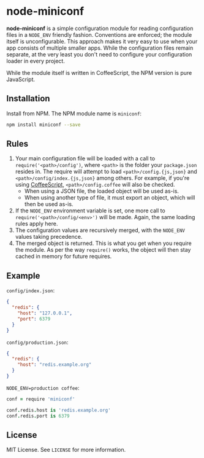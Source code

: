 # node-miniconf

**node-miniconf** is a simple configuration module for reading configuration files in a `NODE_ENV` friendly fashion. Conventions are enforced; the module itself is unconfigurable. This approach makes it very easy to use when your app consists of multiple smaller apps. While the configuration files remain separate, at the very least you don't need to configure your configuration loader in every project.

While the module itself is written in CoffeeScript, the NPM version is pure JavaScript.

## Installation

Install from NPM. The NPM module name is `miniconf`:

```bash
npm install miniconf --save
```

## Rules

1. Your main configuration file will be loaded with a call to `require('<path>/config')`, where `<path>` is the folder your `package.json` resides in. The require will attempt to load `<path>/config.{js,json}` and `<path>/config/index.{js,json}` among others. For example, if you're using [CoffeeScript][coffeescript], `<path>/config.coffee` will also be checked.
    * When using a JSON file, the loaded object will be used as-is.
    * When using another type of file, it must export an object, which will then be used as-is.
2. If the `NODE_ENV` environment variable is set, one more call to `require('<path>/config/<env>')` will be made. Again, the same loading rules apply here.
3. The configuration values are recursively merged, with the `NODE_ENV` values taking precedence.
4. The merged object is returned. This is what you get when you require the module. As per the way `require()` works, the object will then stay cached in memory for future requires.

## Example

`config/index.json`:

```json
{
  "redis": {
    "host": "127.0.0.1",
    "port": 6379
  }
}
```

`config/production.json`:

```json
{
  "redis": {
    "host": "redis.example.org"
  }
}
```

`NODE_ENV=production coffee`:

```coffeescript
conf = require 'miniconf'

conf.redis.host is 'redis.example.org'
conf.redis.port is 6379
```

## License

MIT License. See `LICENSE` for more information.

[coffeescript]: <http://coffeescript.org/>
